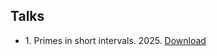 ## Talks
<ul style="margin:0 0 5px;">
  <li>1. Primes in short intervals. 2025. <a href="http://runbolicarey.com/assets/downloads/Primes_in_short_intervals.pdf"><span>Download</span></a></li>  
</ul>
